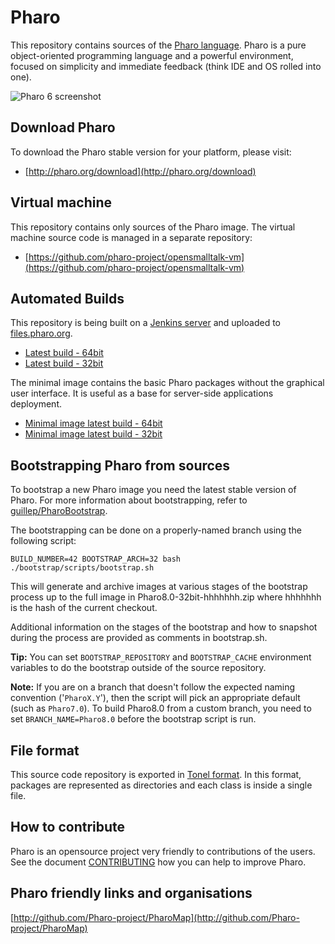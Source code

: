 # Pharo

This repository contains sources of the [Pharo language](http://pharo.org/). Pharo is a pure object-oriented programming language and a powerful environment, focused on simplicity and immediate feedback (think IDE and OS rolled into one).

![Pharo 6 screenshot](https://pbs.twimg.com/media/DBpdIGrXkAA8SJ1.jpg)

## Download Pharo

To download the Pharo stable version for your platform, please visit:

- [http://pharo.org/download](http://pharo.org/download)

## Virtual machine

This repository contains only sources of the Pharo image. The virtual machine source code is managed in a separate repository:

- [https://github.com/pharo-project/opensmalltalk-vm](https://github.com/pharo-project/opensmalltalk-vm)

## Automated Builds

This repository is being built on a [Jenkins server](https://ci.inria.fr/pharo-ci-jenkins2) and uploaded to [files.pharo.org](https://files.pharo.org).

- [Latest build - 64bit](http://files.pharo.org/image/80/latest-64.zip)
- [Latest build - 32bit](http://files.pharo.org/image/80/latest.zip) 

The minimal image contains the basic Pharo packages without the graphical user interface. It is useful as a base for server-side applications deployment.

- [Minimal image latest build - 64bit](http://files.pharo.org/image/80/latest-minimal-64.zip)
- [Minimal image latest build - 32bit](http://files.pharo.org/image/80/latest-minimal-32.zip) 


## Bootstrapping Pharo from sources

To bootstrap a new Pharo image you need the latest stable version of Pharo. For more information about bootstrapping, refer to [guillep/PharoBootstrap](https://github.com/guillep/PharoBootstrap).

The bootstrapping can be done on a properly-named branch using the following script:

```
BUILD_NUMBER=42 BOOTSTRAP_ARCH=32 bash ./bootstrap/scripts/bootstrap.sh
```

This will generate and archive images at various stages of the bootstrap process up to the full image in Pharo8.0-32bit-hhhhhhh.zip where hhhhhhh is the hash of the current checkout.

Additional information on the stages of the bootstrap and how to snapshot during the process are provided as comments in bootstrap.sh.

__Tip:__ You can set `BOOTSTRAP_REPOSITORY` and `BOOTSTRAP_CACHE` environment variables to do the bootstrap outside of the source repository.

__Note:__ If you are on a branch that doesn't follow the expected naming convention ('`PharoX.Y`'), then the script will pick an appropriate default (such as `Pharo7.0`). To build Pharo8.0 from a custom branch, you need to set `BRANCH_NAME=Pharo8.0` before the bootstrap script is run. 


## File format

This source code repository is exported in [Tonel format](https://github.com/pharo-vcs/tonel). In this format, packages are represented as directories and each class is inside a single file.

## How to contribute

Pharo is an opensource project very friendly to contributions of the users. See the document [CONTRIBUTING](CONTRIBUTING.md) how you can help to improve Pharo.


## Pharo friendly links and organisations

[http://github.com/Pharo-project/PharoMap](http://github.com/Pharo-project/PharoMap)
